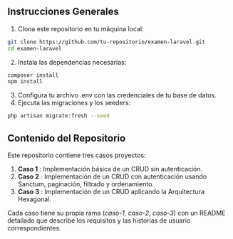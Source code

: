 
## Instrucciones Generales

1. Clona este repositorio en tu máquina local:
```bash
git clone https://github.com/tu-repositorio/examen-laravel.git
cd examen-laravel
```
2. Instala las dependencias necesarias:
```bash
composer install
npm install
```
3. Configura tu archivo .env con las credenciales de tu base de datos.
4. Ejecuta las migraciones y los seeders:
```bash
php artisan migrate:fresh --seed
```

## Contenido del Repositorio

Este repositorio contiene tres casos proyectos:

1. **Caso 1** : Implementación básica de un CRUD sin autenticación.
2. **Caso 2** : Implementación de un CRUD con autenticación usando Sanctum, paginación, filtrado y ordenamiento.
3. **Caso 3** : Implementación de un CRUD aplicando la Arquitectura Hexagonal.

Cada caso tiene su propia rama (_caso-1_, _caso-2_, _caso-3_) con un README detallado que describe los requisitos y las historias de usuario correspondientes.
